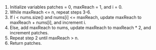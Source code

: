 1. Initialize variables patches = 0, maxReach = 1, and i = 0.
2. While maxReach <= n, repeat steps 3-6.
3. If i < nums.size() and nums[i] <= maxReach, update maxReach to maxReach + nums[i], and increment i.
4. Else, add maxReach to nums, update maxReach to maxReach * 2, and increment patches.
5. Repeat step 2 until maxReach > n.
6. Return patches.
